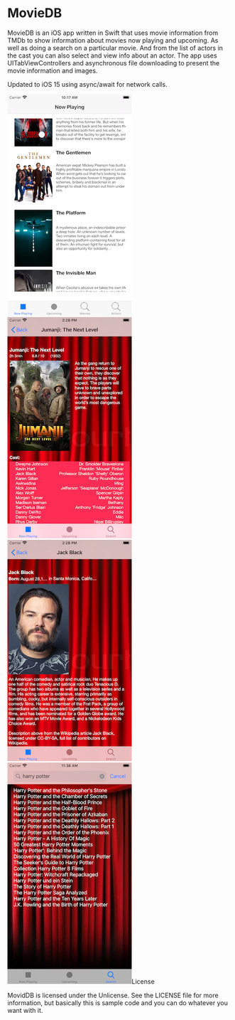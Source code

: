# MovieDB

MovieDB is an iOS app written in Swift that uses movie information from TMDb to show information about movies now playing and upcoming. As well as doing a search on a particular movie. And from the list of actors in the cast you can also select and view info about an actor. The app uses UITabViewControllers and asynchronous file downloading to present the movie information and images.

Updated to iOS 15 using async/await for network calls.




<img src="Screenshot-NowPlaying.png" style="margin-right: 60px;">
<img src="Screenshot-Movie.png">


<img src="Screenshot-Actor.png" style="margin-right: 60px;">
<img src="Screenshot-Search.png"


## License

MovidDB is licensed under the Unlicense. See the LICENSE file for more information, but basically this is sample code and you can do whatever you want with it.